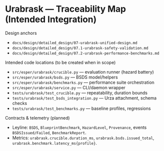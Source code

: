 # Urabrask — Traceability Map (Intended Integration)

Design anchors
- `docs/design/detailed_design/07-urabrask-unified-design.md`
- `docs/design/detailed_design/07.1-urabrask-safety-validation.md`
- `docs/design/detailed_design/07.2-urabrask-performance-benchmarks.md`

Intended code locations (to be created when in scope)
- `src/esper/urabrask/crucible.py` — evaluation runner (hazard battery)
- `src/esper/urabrask/bsds.py` — BSDS model/helpers
- `src/esper/urabrask/benchmarks.py` — performance suite orchestration
- `src/esper/urabrask/service.py` — CLI/daemon wrapper
- `tests/urabrask/test_crucible.py` — repeatability, duration bounds
- `tests/urabrask/test_bsds_integration.py` — Urza attachment, schema checks
- `tests/urabrask/test_benchmarks.py` — baseline profiles, regressions

Contracts & telemetry (planned)
- Leyline: `BSDS`, `BlueprintBenchmark`, `HazardLevel`, `Provenance`, events `BSDSIssued/Failed`, `BenchmarkReport`.
- Metrics: `urabrask.crucible.duration_ms`, `urabrask.bsds.issued_total`, `urabrask.benchmark.latency_ms{profile}`.

